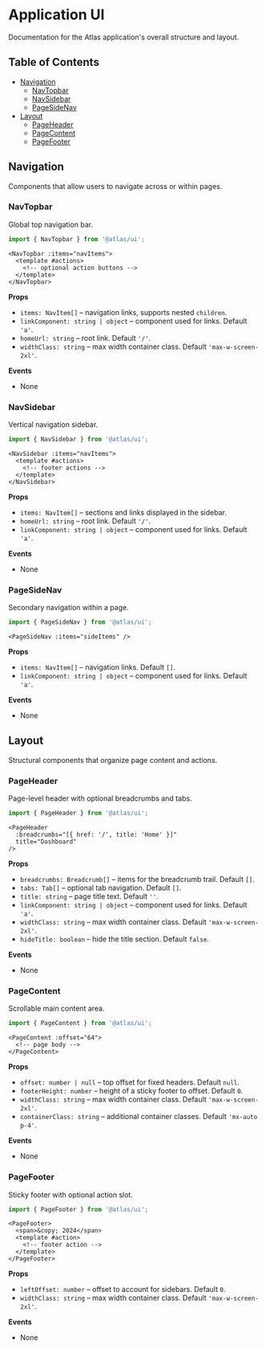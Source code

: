 # Application UI

Documentation for the Atlas application's overall structure and layout.

## Table of Contents
- [Navigation](#navigation)
  - [NavTopbar](#navtopbar)
  - [NavSidebar](#navsidebar)
  - [PageSideNav](#pagesidenav)
- [Layout](#layout)
  - [PageHeader](#pageheader)
  - [PageContent](#pagecontent)
  - [PageFooter](#pagefooter)

## Navigation
Components that allow users to navigate across or within pages.

### NavTopbar
Global top navigation bar.

```ts
import { NavTopbar } from '@atlas/ui';
```

```vue
<NavTopbar :items="navItems">
  <template #actions>
    <!-- optional action buttons -->
  </template>
</NavTopbar>
```

**Props**
- `items: NavItem[]` – navigation links, supports nested `children`.
- `linkComponent: string | object` – component used for links. Default `'a'`.
- `homeUrl: string` – root link. Default `'/'`.
- `widthClass: string` – max width container class. Default `'max-w-screen-2xl'`.

**Events**
- None

### NavSidebar
Vertical navigation sidebar.

```ts
import { NavSidebar } from '@atlas/ui';
```

```vue
<NavSidebar :items="navItems">
  <template #actions>
    <!-- footer actions -->
  </template>
</NavSidebar>
```

**Props**
- `items: NavItem[]` – sections and links displayed in the sidebar.
- `homeUrl: string` – root link. Default `'/'`.
- `linkComponent: string | object` – component used for links. Default `'a'`.

**Events**
- None

### PageSideNav
Secondary navigation within a page.

```ts
import { PageSideNav } from '@atlas/ui';
```

```vue
<PageSideNav :items="sideItems" />
```

**Props**
- `items: NavItem[]` – navigation links. Default `[]`.
- `linkComponent: string | object` – component used for links. Default `'a'`.

**Events**
- None

## Layout
Structural components that organize page content and actions.

### PageHeader
Page-level header with optional breadcrumbs and tabs.

```ts
import { PageHeader } from '@atlas/ui';
```

```vue
<PageHeader
  :breadcrumbs="[{ href: '/', title: 'Home' }]"
  title="Dashboard"
/>
```

**Props**
- `breadcrumbs: Breadcrumb[]` – items for the breadcrumb trail. Default `[]`.
- `tabs: Tab[]` – optional tab navigation. Default `[]`.
- `title: string` – page title text. Default `''`.
- `linkComponent: string | object` – component used for links. Default `'a'`.
- `widthClass: string` – max width container class. Default `'max-w-screen-2xl'`.
- `hideTitle: boolean` – hide the title section. Default `false`.

**Events**
- None

### PageContent
Scrollable main content area.

```ts
import { PageContent } from '@atlas/ui';
```

```vue
<PageContent :offset="64">
  <!-- page body -->
</PageContent>
```

**Props**
- `offset: number | null` – top offset for fixed headers. Default `null`.
- `footerHeight: number` – height of a sticky footer to offset. Default `0`.
- `widthClass: string` – max width container class. Default `'max-w-screen-2xl'`.
- `containerClass: string` – additional container classes. Default `'mx-auto p-4'`.

**Events**
- None

### PageFooter
Sticky footer with optional action slot.

```ts
import { PageFooter } from '@atlas/ui';
```

```vue
<PageFooter>
  <span>&copy; 2024</span>
  <template #action>
    <!-- footer action -->
  </template>
</PageFooter>
```

**Props**
- `leftOffset: number` – offset to account for sidebars. Default `0`.
- `widthClass: string` – max width container class. Default `'max-w-screen-2xl'`.

**Events**
- None


